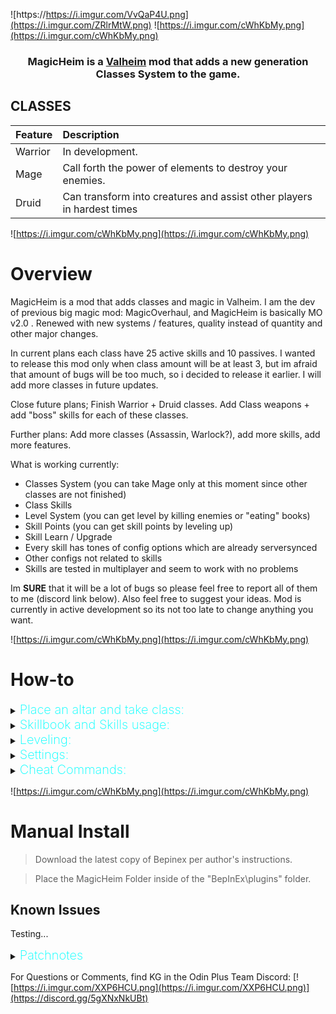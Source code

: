 ![https://https://i.imgur.com/VvQaP4U.png](https://i.imgur.com/ZRlrMtW.png)
![https://i.imgur.com/cWhKbMy.png](https://i.imgur.com/cWhKbMy.png)

### <p align="center">MagicHeim is a [Valheim](https://www.valheimgame.com/) mod that adds a new generation Classes System to the game.</p> 
<p align="center"></p>

## CLASSES

| Feature | Description                                                            |
|:--------|:-----------------------------------------------------------------------|
| Warrior | In development.                                                        |
| Mage    | Call forth the power of elements to destroy your enemies.              |
| Druid   | Can transform into creatures and assist other players in hardest times |

![https://i.imgur.com/cWhKbMy.png](https://i.imgur.com/cWhKbMy.png)

# Overview

MagicHeim is a mod that adds classes and magic in Valheim. I am the dev of previous big magic mod: MagicOverhaul, and MagicHeim is basically MO v2.0 . Renewed with new systems / features, quality instead of quantity and other major changes.

In current plans each class have 25 active skills and 10 passives. I wanted to release this mod only when class amount will be at least 3, but im afraid that amount of bugs will be too much, so i decided to release it earlier. I will add more classes in future updates.

Close future plans; Finish Warrior + Druid classes. Add Class weapons + add "boss" skills for each of these classes.

Further plans: Add more classes (Assassin, Warlock?), add more skills, add more features.

What is working currently:

* Classes System (you can take Mage only at this moment since other classes are not finished)
* Class Skills
* Level System (you can get level by killing enemies or "eating" books)
* Skill Points (you can get skill points by leveling up)
* Skill Learn / Upgrade
* Every skill has tones of config options which are already serversynced
* Other configs not related to skills
* Skills are tested in multiplayer and seem to work with no problems

Im **SURE** that it will be a lot of bugs so please feel free to report all of them to me (discord link below). Also feel free to suggest your ideas. Mod is currently in active development so its not too late to change anything you want.



![https://i.imgur.com/cWhKbMy.png](https://i.imgur.com/cWhKbMy.png)

# How-to

<details>
  <summary><b><span style="color:aqua;font-weight:200;font-size:20px">
   Place an altar and take class:
</span></b></summary>

In order to take your first class you need to place a MagicHeim Altar. To do so you would need to use any admin / cheat tool to enable Debug Mode. Its done on purpose so that on servers only admins could place Altar on map.

![https://i.imgur.com/cWhKbMy.png](https://i.imgur.com/lm1U0nV.png)
![https://i.imgur.com/cWhKbMy.png](https://i.imgur.com/qmWtl7W.png)
![https://i.imgur.com/cWhKbMy.png](https://i.imgur.com/72u1Kkh.png)

Then you can interact with Altar and take your first class:

![https://i.imgur.com/cWhKbMy.png](https://i.imgur.com/zLMwvOK.png)

You can also hover on class Skills and watch a small video-previews:

![https://i.imgur.com/cWhKbMy.png](https://i.imgur.com/BI6uCPo.png)

Press Change Class button in order to take your class:


![https://i.imgur.com/cWhKbMy.png](https://i.imgur.com/XIUZ3vH.png)
![https://i.imgur.com/cWhKbMy.png](https://i.imgur.com/46jnkPO.png)
</details>

<details>
  <summary><b><span style="color:aqua;font-weight:200;font-size:20px">
   Skillbook and Skills usage:
</span></b></summary>

Press K button (default) in order to open Skillbook:

Active skills tab:
![https://i.imgur.com/cWhKbMy.png](https://i.imgur.com/glh2Kte.png)
Passive skills tab:
![https://i.imgur.com/cWhKbMy.png](https://i.imgur.com/kepSrvf.png)


By clicking on small "Arrow" button you can learn / upgrade skills if you have enough resources to do so (and required+ level)

In order to use skills you need to drag skill you want into SkillPanel. To do so click on skill Icon in Skillbook and then click on desired skill slot on panel:

![https://i.imgur.com/cWhKbMy.png](https://i.imgur.com/WwFzafD.png)

![https://i.imgur.com/cWhKbMy.png](https://i.imgur.com/hEeKbHs.png)

![https://i.imgur.com/cWhKbMy.png](https://i.imgur.com/OEp5Deb.png)

To use skills hold Left Alt + Skill hotkey. +- half skills want you to HOLD buttons and not just click them (chargable, precast skills)

</details>


<details>
  <summary><b><span style="color:aqua;font-weight:200;font-size:20px">
   Leveling:
</span></b></summary>

In order to level up you need to kill enemies or "eat" books. Books are dropped by enemies with low chance. Exp Map is set in config for each creature.

![https://i.imgur.com/cWhKbMy.png](https://i.imgur.com/JCyAbBs.png)

![https://i.imgur.com/cWhKbMy.png](https://i.imgur.com/ELEQeRY.png)

To see your current / needed exp you can write /exp in chat:

![https://i.imgur.com/cWhKbMy.png](https://i.imgur.com/E6TXtZA.png)

</details>

<details>
  <summary><b><span style="color:aqua;font-weight:200;font-size:20px">
   Settings:
</span></b></summary>

In order to change MH Hotkeys / Usage of Left Alt / Skillbook Hotkey press Escape and go into Vanilla settings tab:

![https://i.imgur.com/cWhKbMy.png](https://i.imgur.com/YXz15ki.png)

In MagicHeim tab you will find settings you need:

![https://i.imgur.com/cWhKbMy.png](https://i.imgur.com/WrB738B.png)


</details>

<details>
  <summary><b><span style="color:aqua;font-weight:200;font-size:20px">
   Cheat Commands:
</span></b></summary>

In order to use cheat commands you need to enable Debug Mode. Then you can use following commands in chat:


**/mh exp NUMBER** - adds exp to your character

**/mh cd** - resets all cooldowns

</details>

![https://i.imgur.com/cWhKbMy.png](https://i.imgur.com/cWhKbMy.png)

# Manual Install


>Download the latest copy of Bepinex per author's instructions.

>Place the MagicHeim Folder inside of the "BepInEx\plugins\" folder.

## Known Issues

Testing...


<details>
  <summary><b><span style="color:aqua;font-weight:200;font-size:20px">
    Patchnotes
</span></b></summary>

| Version Number | Change(s)                                                                                                                                                                                                                                                         |
|:---------------|:------------------------------------------------------------------------------------------------------------------------------------------------------------------------------------------------------------------------------------------------------------------|
| v1.3.3         | New Valheim version                                                                                                                                                                                                                                               |
| v1.3.1-1.3.2   | Minor bugfixes and removed log print lines                                                                                                                                                                                                                        |
| v1.3.0         | Added new class: Druid (25 active skills, 10 passives)<br/>Bugfixes<br/>Max skills amount now 20<br/>Most skills can be used via right click in panel, can be useful for buffs<br/>Lots of misc changes<br/>Altar doesn't need debug mode anymore in singleplayer |
| v1.2.5         | Updated for new Valheim version                                                                                                                                                                                                                                   |
| v1.2.4         | Updated for new Valheim version                                                                                                                                                                                                                                   |
| v1.2.3         | Updated for new Valheim version                                                                                                                                                                                                                                   |
| v1.2.2         | Updated for new Valheim version                                                                                                                                                                                                                                   |
| v1.2.0         | Updated Settings UI. Now you can assign additional hotkey usage + hotkey itself for each spell particular<br/>Druid ready 50%                                                                                                                                     |
| v1.1.0         | Now UI also saves its Scale (Size)<br/>Now on scaling UI its using its aspect ratio so X = Y (much easier to scale now).<br/>Few misc bugfixes                                                                                                                    |
| v1.0.0         | Release Version.                                                                                                                                                                                                                                                  |
</details>


For Questions or Comments, find KG in the Odin Plus
Team Discord:
[![https://i.imgur.com/XXP6HCU.png](https://i.imgur.com/XXP6HCU.png)](https://discord.gg/5gXNxNkUBt)